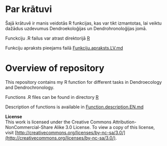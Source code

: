 Par krātuvi
===

Šajā krātuvē ir manis veidotās R funkcijas, kas var tikt izmantotas, lai veiktu dažādus uzdevumus Dendroekoloģijas un Dendrohronoloģijas jomā.

Funckciju .R failus var atrast direktorijā [R](https://github.com/delferts/Dendro/tree/master/R)

Funkciju apraksts pieejams failā [Funkciju.apraksts.LV.md](https://github.com/delferts/Dendro/blob/master/Funkciju.apraksts.LV.md)

Overview of repository
===

This repository  contains my R function for different tasks in Dendroecology and Dendrochronology.  

Functions .R files can be found in directory [R](https://github.com/delferts/Dendro/tree/master/R)

Description of functions is available in [Function.description.EN.md](https://github.com/delferts/Dendro/blob/master/Function.description.EN.md)


**License**   
This work is licensed under the Creative Commons Attribution-NonCommercial-Share Alike 3.0 License.
To view a copy of this license, visit [http://creativecommons.org/licenses/by-nc-sa/3.0/](http://creativecommons.org/licenses/by-nc-sa/3.0/).